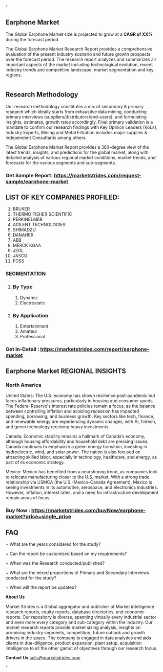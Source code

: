 <p>"</p>
<h2>Earphone Market</h2>
<p>The Global Earphone Market size is projected to grow at a <strong>CAGR of XX%</strong> during the forecast period.</p>
<p>The Global Earphone Market Research Report provides a comprehensive evaluation of the present industry scenario and future growth prospects over the forecast period. The research report analyzes and summarizes all important aspects of the market including technological evolution, recent industry trends and competitive landscape, market segmentation and key regions.</p>
<p><img alt="" /></p>
<h2>Research Methodology</h2>
<p>Our research methodology constitutes a mix of secondary &amp; primary research which ideally starts from exhaustive data mining, conducting primary interviews (suppliers/distributors/end-users), and formulating insights, estimates, growth rates accordingly. Final primary validation is a mandate to confirm our research findings with Key Opinion Leaders (KoLs), Industry Experts, Mining and Metal Filtration includes major supplies &amp; Independent Consultants among others.</p>
<p>The Global Earphone Market Report provides a 360-degree view of the latest trends, insights, and predictions for the global market, along with detailed analysis of various regional market conditions, market trends, and forecasts for the various segments and sub-segments.</p>
<h3><strong>Get Sample Report: <a href="https://marketstrides.com/request-sample/earphone-market">https://marketstrides.com/request-sample/earphone-market</a></strong></h3>
<h2>LIST OF KEY COMPANIES PROFILED:</h2>
<ol>
<li>BRUKER</li>
<li>THERMO FISHER SCIENTIFIC</li>
<li>PERKINELMER</li>
<li>AGILENT TECHNOLOGIES</li>
<li>SHIMADZU</li>
<li>DANAHER</li>
<li>ABB</li>
<li>MERCK KGAA</li>
<li>JEOL</li>
<li>JASCO</li>
<li>FOSS</li>
</ol>
<h3>SEGMENTATION</h3>
<ol>
<li>
<h3>By Type</h3>
<ol>
<li>Dynamic</li>
<li>Electrostatic</li>
</ol>
</li>
<li>
<h3>By Application</h3>
<ol>
<li>Entertainment</li>
<li>Amateur</li>
<li>Professional</li>
</ol>
</li>
</ol>
<h3><strong>Get In-Detail : <a href="https://marketstrides.com/report/earphone-market">https://marketstrides.com/report/earphone-market</a></strong></h3>
<h2>Earphone Market REGIONAL INSIGHTS</h2>
<h3>North America</h3>
<p>United States: The U.S. economy has shown resilience post-pandemic but faces inflationary pressures, particularly in housing and consumer goods. The Federal Reserve's interest rate policies remain a focus, as the balance between controlling inflation and avoiding recession has impacted spending, borrowing, and business growth. Key sectors like tech, finance, and renewable energy are experiencing dynamic changes, with AI, fintech, and green technology receiving heavy investments.</p>
<p>Canada: Economic stability remains a hallmark of Canada&rsquo;s economy, although housing affordability and household debt are pressing issues. Canada continues to emphasize a green energy transition, investing in hydroelectric, wind, and solar power. The nation is also focused on attracting skilled labor, especially in technology, healthcare, and energy, as part of its economic strategy.</p>
<p>Mexico: Mexico has benefited from a nearshoring trend, as companies look to relocate manufacturing closer to the U.S. market. With a strong trade relationship via USMCA (the U.S.-Mexico-Canada Agreement), Mexico is seeing investments in its automotive, aerospace, and electronics industries. However, inflation, interest rates, and a need for infrastructure development remain areas of focus.</p>
<h3><strong>Buy Now : <a href="https://marketstrides.com/buyNow/earphone-market?price=single_price">https://marketstrides.com/buyNow/earphone-market?price=single_price</a></strong></h3>
<h2>FAQ</h2>
<p>+ What are the years considered for the study?</p>
<p>+ Can the report be customized based on my requirements?</p>
<p>+ When was the Research conducted/published?</p>
<p>+ What are the mixed proportions of Primary and Secondary Interviews conducted for the study?</p>
<p>+ When will the report be updated?</p>
<p>𝐀𝐛𝐨𝐮𝐭 𝐔𝐬</p>
<p>Market Strides is a Global aggregator and publisher of Market intelligence research reports, equity reports, database directories, and economic reports. Our repository is diverse, spanning virtually every industrial sector and even more every category and sub-category within the industry. Our market research reports provide market sizing analysis, insights on promising industry segments, competition, future outlook and growth drivers in the space. The company is engaged in data analytics and aids clients in due-diligence, product expansion, plant setup, acquisition intelligence to all the other gamut of objectives through our research focus.</p>
<p>𝐂𝐨𝐧𝐭𝐚𝐜𝐭 𝐔𝐬:<a href="mailto:sells@marketstrides.com">sells@marketstrides.com</a></p>
<p>"</p>
